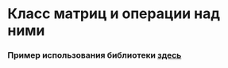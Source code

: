 # Класс матриц и операции над ними
<html>
	<body>
		<h3>Пример использования библиотеки <a href="https://colab.research.google.com/drive/13mu2Ru4jKRMaS9SqxqUk2LsigxiZkTqJ?usp=sharing">здесь</a></h3>
  </body>
</html>

